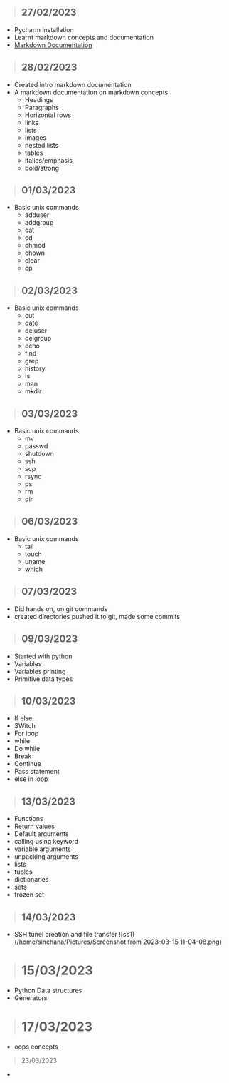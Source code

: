 > ## 27/02/2023
> 
* Pycharm installation
* Learnt markdown concepts and documentation
* [Markdown Documentation](https://daringfireball.net/projects/markdown/)


> ## 28/02/2023
> 
* Created intro markdown documentation
* A markdown documentation on markdown concepts
    * Headings
    * Paragraphs
    * Horizontal rows
    * links
    * lists
    * images
    * nested lists
    * tables
    * italics/emphasis
    * bold/strong


> ## 01/03/2023
> 
* Basic unix commands
    * adduser
    * addgroup
    * cat
    * cd
    * chmod
    * chown
    * clear
    * cp
  
> ## 02/03/2023
> 
* Basic unix commands
    * cut
    * date
    * deluser
    * delgroup
    * echo
    * find
    * grep
    * history
    * ls
    * man
    * mkdir
  

> ## 03/03/2023
> 
* Basic unix commands
    * mv
    * passwd
    * shutdown
    * ssh
    * scp
    * rsync
    * ps
    * rm
    * dir


> ## 06/03/2023
> 
* Basic unix commands
  * tail
  * touch
  * uname
  * which

> ## 07/03/2023

* Did hands on, on git commands
* created directories pushed it to git, made some commits


> ## 09/03/2023

* Started with python
* Variables
* Variables printing
* Primitive data types

> ## 10/03/2023
* If else
* SWitch
* For loop
* while
* Do while
* Break
* Continue
* Pass statement
* else in loop


> ## 13/03/2023
* Functions 
* Return values
* Default arguments 
* calling using keyword
* variable arguments
* unpacking arguments
* lists
* tuples
* dictionaries
* sets
* frozen set

> ## 14/03/2023
> 
* SSH tunel creation and file transfer
![ss1](/home/sinchana/Pictures/Screenshot from 2023-03-15 11-04-08.png)


> # 15/03/2023

* Python Data structures
* Generators

> # 17/03/2023

* oops concepts

> 23/03/2023

*